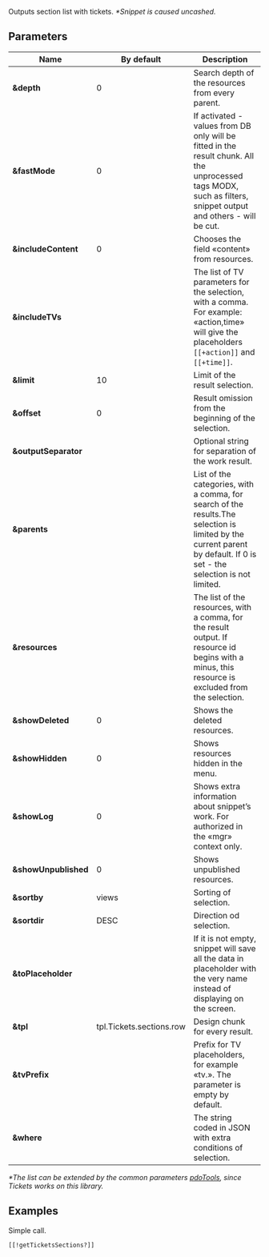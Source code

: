 Outputs section list with tickets.
*\*Snippet is caused uncashed.*

## Parameters

Name			| By default				| Description
--------------------|---------------------------|----------------------------------------------------------------------
**&depth**			| 0							| Search depth of the resources from every parent.
**&fastMode**		| 0							| If activated - values from DB only will be fitted in the result chunk. All the unprocessed tags MODX, such as filters, snippet output and others - will be cut.
**&includeContent**	| 0							| Chooses the field «content» from resources.
**&includeTVs**		|  							| The list of TV parameters for the selection, with a comma. For example: «action,time» will give the placeholders `[[+action]]` and `[[+time]]`.
**&limit**			| 10						| Limit of the result selection.
**&offset**			| 0							| Result omission from the beginning of the selection.
**&outputSeparator**|  							| Optional string for separation of the work result.
**&parents**		|  							| List of the categories, with a comma, for search of the results.The selection is limited by the current parent by default. If 0 is set - the selection is not limited.
**&resources**		|  							| The list of the resources, with a comma, for the result output. If resource id begins with a minus, this resource is excluded from the selection.
**&showDeleted**	| 0							| Shows the deleted resources.
**&showHidden**		| 0							| Shows resources hidden in the menu.
**&showLog**		| 0							| Shows extra information about snippet’s work. For authorized in the «mgr» context only.
**&showUnpublished**| 0							| Shows unpublished resources.
**&sortby**			| views						| Sorting of selection.
**&sortdir**		| DESC						| Direction od selection.
**&toPlaceholder**	|  							| If it is not empty, snippet will save all the data in placeholder with the very name instead of displaying on the screen.
**&tpl**			| tpl.Tickets.sections.row	| Design chunk for every result.
**&tvPrefix**		|  							| Prefix for TV placeholders, for example «tv.». The parameter is empty by default.
**&where**			|  							| The string coded in JSON with extra conditions of selection.

*\*The list can be extended by the common parameters [pdoTools][1], since Tickets works on this library.*

## Examples

Simple call.
```
[[!getTicketsSections?]]
```

[1]: /en/components/01_pdoTools/04_General_settings.md
